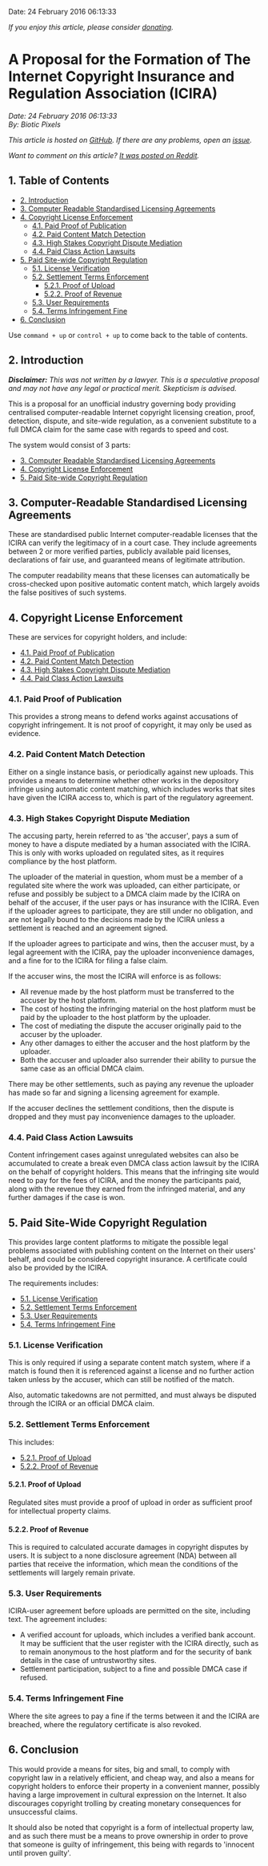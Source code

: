 Date: 24 February 2016 06:13:33

*If you enjoy this article, please consider [donating](bioticpixels.com/supporting "Supporting Biotic Pixels").*

# A Proposal for the Formation of The Internet Copyright Insurance and Regulation Association (ICIRA)

*Date: 24 February 2016 06:13:33*  
*By: Biotic Pixels*

*This article is hosted on [GitHub](https://github.com/BioticPixels/BioticPixels/tree/gh-pages/articles "Articles github.com"). If there are any problems, open an [issue](https://github.com/BioticPixels/BioticPixels/issues "bioticpixels.com Issues github.com").*

*Want to comment on this article? [It was posted on Reddit]( "reddit.com").*

## 1. Table of Contents

- [2. Introduction](#introduction)
- [3. Computer Readable Standardised Licensing Agreements](#computer-readablestandardisedlicensingagreements)
- [4. Copyright License Enforcement](#copyrightlicenseenforcement)
	- [4.1. Paid Proof of Publication](#paidproofofpublication)
	- [4.2. Paid Content Match Detection](#paidcontentmatchdetection)
	- [4.3. High Stakes Copyright Dispute Mediation](#highstakescopyrightdisputemediation)
	- [4.4. Paid Class Action Lawsuits](#paidclassactionlawsuits)
- [5. Paid Site-wide Copyright Regulation](#paidsite-widecopyrightregulation)
	- [5.1. License Verification](#licenseverification)
	- [5.2. Settlement Terms Enforcement](#settlementtermsenforcement)
		- [5.2.1. Proof of Upload](#proofofupload)
		- [5.2.2. Proof of Revenue](#proofofrevenue)
	- [5.3. User Requirements](#userrequirements)
	- [5.4. Terms Infringement Fine](#termsinfringementfine)
- [6. Conclusion](#conclusion)

Use `command + up` or `control + up` to come back to the table of contents.

## 2. Introduction

***Disclaimer:** This was not written by a lawyer. This is a speculative proposal and may not have any legal or practical merit. Skepticism is advised.*

This is a proposal for an unofficial industry governing body providing centralised computer-readable Internet copyright licensing creation, proof, detection, dispute, and site-wide regulation, as a convenient substitute to a full DMCA claim for the same case with regards to speed and cost.

The system would consist of 3 parts:

- [3. Computer Readable Standardised Licensing Agreements](#computer-readablestandardisedlicensingagreements)
- [4. Copyright License Enforcement](#copyrightlicenseenforcement)
- [5. Paid Site-wide Copyright Regulation](#paidsite-widecopyrightregulation)

## 3. Computer-Readable Standardised Licensing Agreements

These are standardised public Internet computer-readable licenses that the ICIRA can verify the legitimacy of in a court case. They include agreements between 2 or more verified parties, publicly available paid licenses, declarations of fair use, and guaranteed means of legitimate attribution.

The computer readability means that these licenses can automatically be cross-checked upon positive automatic content match, which largely avoids the false positives of such systems.

## 4. Copyright License Enforcement

These are services for copyright holders, and include:

- [4.1. Paid Proof of Publication](#paidproofofpublication)
- [4.2. Paid Content Match Detection](#paidcontentmatchdetection)
- [4.3. High Stakes Copyright Dispute Mediation](#highstakescopyrightdisputemediation)
- [4.4. Paid Class Action Lawsuits](#paidclassactionlawsuits)

### 4.1. Paid Proof of Publication

This provides a strong means to defend works against accusations of copyright infringement. It is not proof of copyright, it may only be used as evidence.

### 4.2. Paid Content Match Detection

Either on a single instance basis, or periodically against new uploads. This provides a means to determine whether other works in the depository infringe using automatic content matching, which includes works that sites have given the ICIRA access to, which is part of the regulatory agreement.

### 4.3. High Stakes Copyright Dispute Mediation

The accusing party, herein referred to as 'the accuser', pays a sum of money to have a dispute mediated by a human associated with the ICIRA. This is only with works uploaded on regulated sites, as it requires compliance by the host platform.

The uploader of the material in question, whom must be a member of a regulated site where the work was uploaded, can either participate, or refuse and possibly be subject to a DMCA claim made by the ICIRA on behalf of the accuser, if the user pays or has insurance with the ICIRA. Even if the uploader agrees to participate, they are still under no obligation, and are not legally bound to the decisions made by the ICIRA unless a settlement is reached and an agreement signed.

If the uploader agrees to participate and wins, then the accuser must, by a legal agreement with the ICIRA, pay the uploader inconvenience damages, and a fine for to the ICIRA for filing a false claim.

If the accuser wins, the most the ICIRA will enforce is as follows: 

- All revenue made by the host platform must be transferred to the accuser by the host platform.
- The cost of hosting the infringing material on the host platform must be paid by the uploader to the host platform by the uploader.
- The cost of mediating the dispute the accuser originally paid to the accuser by the uploader.
- Any other damages to either the accuser and the host platform by the uploader.
- Both the accuser and uploader also surrender their ability to pursue the same case as an official DMCA claim.

There may be other settlements, such as paying any revenue the uploader has made so far and signing a licensing agreement for example.

If the accuser declines the settlement conditions, then the dispute is dropped and they must pay inconvenience damages to the uploader.

### 4.4. Paid Class Action Lawsuits

Content infringement cases against unregulated websites can also be accumulated to create a break even DMCA class action lawsuit by the ICIRA on the behalf of copyright holders. This means that the infringing site would need to pay for the fees of ICIRA, and the money the participants paid, along with the revenue they earned from the infringed material, and any further damages if the case is won.

## 5. Paid Site-Wide Copyright Regulation

This provides large content platforms to mitigate the possible legal problems associated with publishing content on the Internet on their users' behalf, and could be considered copyright insurance. A certificate could also be provided by the ICIRA.

The requirements includes:

- [5.1. License Verification](#licenseverification)
- [5.2. Settlement Terms Enforcement](#settlementtermsenforcement)
- [5.3. User Requirements](#userrequirements)
- [5.4. Terms Infringement Fine](#termsinfringementfine)

### 5.1. License Verification

This is only required if using a separate content match system, where if a match is found then it is referenced against a license and no further action taken unless by the accuser, which can still be notified of the match.

Also, automatic takedowns are not permitted, and must always be disputed through the ICIRA or an official DMCA claim.

### 5.2. Settlement Terms Enforcement

This includes:

- [5.2.1. Proof of Upload](#proofofupload)
- [5.2.2. Proof of Revenue](#proofofrevenue)

#### 5.2.1. Proof of Upload

Regulated sites must provide a proof of upload in order as sufficient proof for intellectual property claims.

#### 5.2.2. Proof of Revenue

This is required to calculated accurate damages in copyright disputes by users. It is subject to a none disclosure agreement (NDA) between all parties that receive the information, which mean the conditions of the settlements will largely remain private.

### 5.3. User Requirements

ICIRA-user agreement before uploads are permitted on the site, including text. The agreement includes:

- A verified account for uploads, which includes a verified bank account. It may be sufficient that the user register with the ICIRA directly, such as to remain anonymous to the host platform and for the security of bank details in the case of untrustworthy sites.
- Settlement participation, subject to a fine and possible DMCA case if refused.

### 5.4. Terms Infringement Fine

Where the site agrees to pay a fine if the terms between it and the ICIRA are breached, where the regulatory certificate is also revoked.

## 6. Conclusion

This would provide a means for sites, big and small, to comply with copyright law in a relatively efficient, and cheap way, and also a means for copyright holders to enforce their property in a convenient manner, possibly having a large improvement in cultural expression on the Internet. It also discourages copyright trolling by creating monetary consequences for unsuccessful claims.

It should also be noted that copyright is a form of intellectual property law, and as such there must be a means to prove ownership in order to prove that someone is guilty of infringement, this being with regards to 'innocent until proven guilty'.